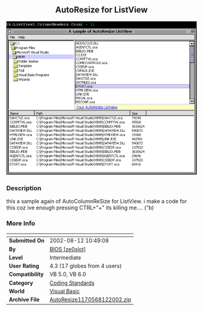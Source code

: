 ﻿<div align="center">

## AutoResize for ListView

<img src="PIC2002812133279015.gif">
</div>

### Description

this a sample again of AutoColumnReSize for ListView. i make a code for this coz ive enough pressing CTRL+"+" its killing me.... ("b)
 
### More Info
 


<span>             |<span>
---                |---
**Submitted On**   |2002-08-12 10:49:08
**By**             |[BIOS \[ze0slot\]](https://github.com/Planet-Source-Code/PSCIndex/blob/master/ByAuthor/bios-ze0slot.md)
**Level**          |Intermediate
**User Rating**    |4.3 (17 globes from 4 users)
**Compatibility**  |VB 5\.0, VB 6\.0
**Category**       |[Coding Standards](https://github.com/Planet-Source-Code/PSCIndex/blob/master/ByCategory/coding-standards__1-43.md)
**World**          |[Visual Basic](https://github.com/Planet-Source-Code/PSCIndex/blob/master/ByWorld/visual-basic.md)
**Archive File**   |[AutoResize1170568122002\.zip](https://github.com/Planet-Source-Code/bios-ze0slot-autoresize-for-listview__1-37855/archive/master.zip)








